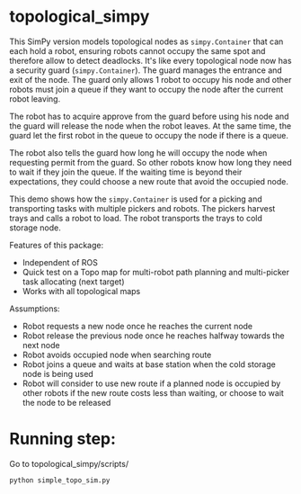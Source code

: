 # topological_simpy

This SimPy version models topological nodes as `simpy.Container` that can each hold a robot, ensuring robots cannot occupy the same spot and therefore allow to detect deadlocks. It's like every topological node now has a security guard (`simpy.Container`). The guard manages the entrance and exit of the node. The guard only allows 1 robot to occupy his node and other robots must join a queue if they want to occupy the node after the current robot leaving.

The robot has to acquire approve from the guard before using his node and the guard will release the node when the robot leaves. At the same time, the guard let the first robot in the queue to occupy the node if there is a queue. 

The robot also tells the guard how long he will occupy the node when requesting permit from the guard. So other robots know how long they need to wait if they join the queue. If the waiting time is beyond their expectations, they could choose a new route that avoid the occupied node. 

This demo  shows how the `simpy.Container`  is used for a picking and transporting tasks with multiple pickers and robots. The pickers harvest trays and calls a robot to load. The robot transports the trays to cold storage node. 

Features of this package:
- Independent of ROS
- Quick test on a Topo map for multi-robot path planning and  multi-picker task allocating (next target)
- Works with all topological maps

Assumptions:
- Robot requests a new node once he reaches the current node
- Robot release the previous node once he reaches halfway towards the next node
- Robot avoids occupied node when searching route
- Robot joins a queue and waits at base station when the cold storage node is being used
- Robot will consider to use new route if a planned node is occupied by other robots if the new route costs less than waiting, or choose to wait the node to be released

# Running step:

Go to topological_simpy/scripts/

`python simple_topo_sim.py`
